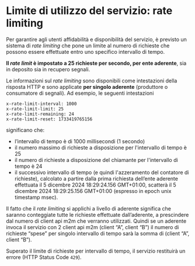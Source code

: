 # Limite di utilizzo del servizio: rate limiting

Per garantire agli utenti affidabilità e disponibilità del servizio, è previsto un sistema di _rate limiting_ che pone un limite al numero di richieste che possono essere effettuate entro uno specifico intervallo di tempo.

**Il&#x20;**_**rate limit**_**&#x20;è impostato a 25 richieste per secondo, per ente aderente**, sia in deposito sia in recupero segnali.

Le informazioni sul _rate limiting_ sono disponibili come intestazioni della risposta HTTP e sono applicate **per singolo aderente** (produttore o consumatore di segnali). Ad esempio, le seguenti intestazioni

`x-rate-limit-interval: 1000`\
`x-rate-limit-limit: 25`\
`x-rate-limit-remaining: 24`\
`x-rate-limit-reset: 1733419765156`

significano che:

* l’intervallo di tempo è di 1000 millisecondi (1 secondo)
* il numero massimo di richieste a disposizione per l'intervallo di tempo è 25
* il numero di richieste a disposizione del chiamante per l'intervallo di tempo è 24
* il successivo intervallo di tempo (e quindi l'azzeramento del contatore di richieste), calcolato a partire dalla prima richiesta dell’ente aderente effettuata il 5 dicembre 2024 18:29:24.156 GMT+01:00, scatterà il 5 dicembre 2024 18:29:25.156 GMT+01:00 (espresso in epoch unix timestamp msec).

Il fatto che il _rate limiting_ si applichi a livello di aderente significa che saranno conteggiate tutte le richieste effettuate dall’aderente, a prescindere dal numero di client api m2m che verranno utilizzati. Quindi se un aderente invoca il servizio con 2 client api m2m (client “A”, client “B”) il numero di richieste “spese” per singolo intervallo di tempo sarà la somma di (client “A”, client “B”).

Superato il limite di richieste per intervallo di tempo, il servizio restituirà un errore (HTTP Status Code `429`).

